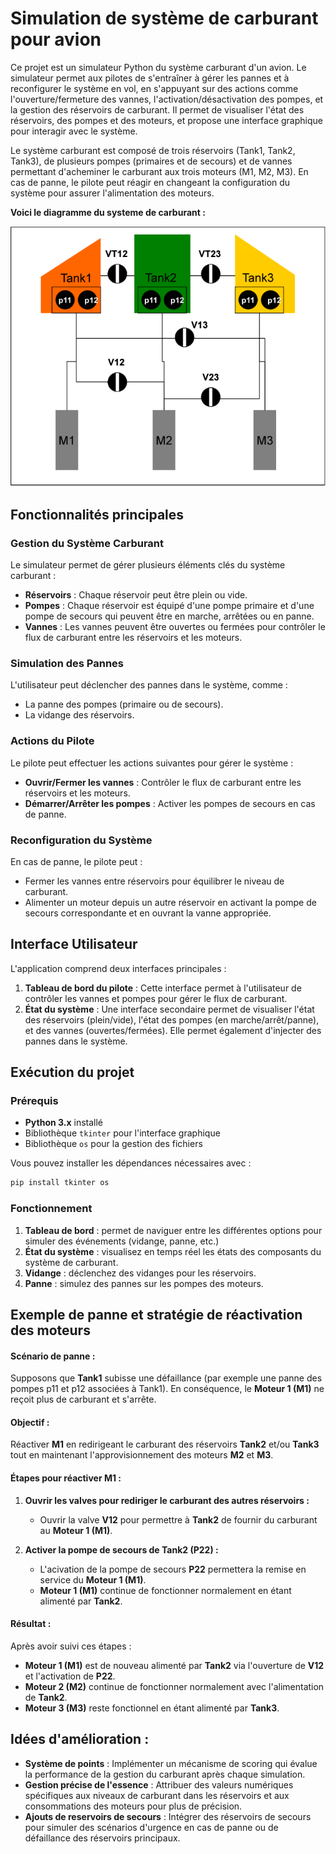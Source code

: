 
# Simulation de système de carburant pour avion
Ce projet est un simulateur Python du système carburant d'un avion. Le simulateur permet aux pilotes de s'entraîner à gérer les pannes et à reconfigurer le système en vol, en s'appuyant sur des actions comme l'ouverture/fermeture des vannes, l'activation/désactivation des pompes, et la gestion des réservoirs de carburant. Il permet de visualiser l'état des réservoirs, des pompes et des moteurs, et propose une interface graphique pour interagir avec le système.

Le système carburant est composé de trois réservoirs (Tank1, Tank2, Tank3), de plusieurs pompes (primaires et de secours) et de vannes permettant d'acheminer le carburant aux trois moteurs (M1, M2, M3). En cas de panne, le pilote peut réagir en changeant la configuration du système pour assurer l'alimentation des moteurs.

**Voici le diagramme du systeme de carburant :**

![Diagramme système carburant](schema.png)

## Fonctionnalités principales
### Gestion du Système Carburant
Le simulateur permet de gérer plusieurs éléments clés du système carburant :

- **Réservoirs** : Chaque réservoir peut être plein ou vide.
- **Pompes** : Chaque réservoir est équipé d'une pompe primaire et d'une pompe de secours qui peuvent être en marche, arrêtées ou en panne.
- **Vannes** : Les vannes peuvent être ouvertes ou fermées pour contrôler le flux de carburant entre les réservoirs et les moteurs.

### Simulation des Pannes
L'utilisateur peut déclencher des pannes dans le système, comme :

- La panne des pompes (primaire ou de secours).
- La vidange des réservoirs.

### Actions du Pilote
Le pilote peut effectuer les actions suivantes pour gérer le système :

- **Ouvrir/Fermer les vannes** : Contrôler le flux de carburant entre les réservoirs et les moteurs.
- **Démarrer/Arrêter les pompes** : Activer les pompes de secours en cas de panne.

### Reconfiguration du Système
En cas de panne, le pilote peut :

- Fermer les vannes entre réservoirs pour équilibrer le niveau de carburant.
- Alimenter un moteur depuis un autre réservoir en activant la pompe de secours correspondante et en ouvrant la vanne appropriée.

## Interface Utilisateur
L'application comprend deux interfaces principales :

1. **Tableau de bord du pilote** : Cette interface permet à l'utilisateur de contrôler les vannes et pompes pour gérer le flux de carburant.
2. **État du système** : Une interface secondaire permet de visualiser l'état des réservoirs (plein/vide), l'état des pompes (en marche/arrêt/panne), et des vannes (ouvertes/fermées). Elle permet également d'injecter des pannes dans le système.

## Exécution du projet

### Prérequis

- **Python 3.x** installé
- Bibliothèque `tkinter` pour l'interface graphique
- Bibliothèque `os` pour la gestion des fichiers

Vous pouvez installer les dépendances nécessaires avec :

```bash
pip install tkinter os
```
    
### Fonctionnement

1. **Tableau de bord** : permet de naviguer entre les différentes options pour simuler des événements (vidange, panne, etc.)
2. **État du système** : visualisez en temps réel les états des composants du système de carburant.
3. **Vidange** : déclenchez des vidanges pour les réservoirs.
4. **Panne** : simulez des pannes sur les pompes des moteurs.

## Exemple de panne et stratégie de réactivation des moteurs

#### Scénario de panne :
Supposons que **Tank1** subisse une défaillance (par exemple une panne des pompes p11 et p12 associées à Tank1). En conséquence, le **Moteur 1 (M1)** ne reçoit plus de carburant et s'arrête.

#### Objectif :
Réactiver **M1** en redirigeant le carburant des réservoirs **Tank2** et/ou **Tank3** tout en maintenant l'approvisionnement des moteurs **M2** et **M3**.

#### Étapes pour réactiver M1 :

1. **Ouvrir les valves pour rediriger le carburant des autres réservoirs :**
   - Ouvrir la valve **V12** pour permettre à **Tank2** de fournir du carburant au **Moteur 1 (M1)**.

2. **Activer la pompe de secours de Tank2 (P22) :**
   - L'acivation de la pompe de secours **P22** permettera la remise en service du **Moteur 1 (M1)**.
   - **Moteur 1 (M1)** continue de fonctionner normalement en étant alimenté par **Tank2**.

#### Résultat :
Après avoir suivi ces étapes :
- **Moteur 1 (M1)** est de nouveau alimenté par **Tank2** via l'ouverture de **V12** et l'activation de **P22**.
- **Moteur 2 (M2)** continue de fonctionner normalement avec l'alimentation de **Tank2**.
- **Moteur 3 (M3)** reste fonctionnel en étant alimenté par **Tank3**.

## Idées d'amélioration :

- **Système de points** : Implémenter un mécanisme de scoring qui évalue la performance de la gestion du carburant après chaque simulation.
- **Gestion précise de l'essence** : Attribuer des valeurs numériques spécifiques aux niveaux de carburant dans les réservoirs et aux consommations des moteurs pour plus de précision.
- **Ajouts de reservoirs de secours** : Intégrer des réservoirs de secours pour simuler des scénarios d'urgence en cas de panne ou de défaillance des réservoirs principaux.
